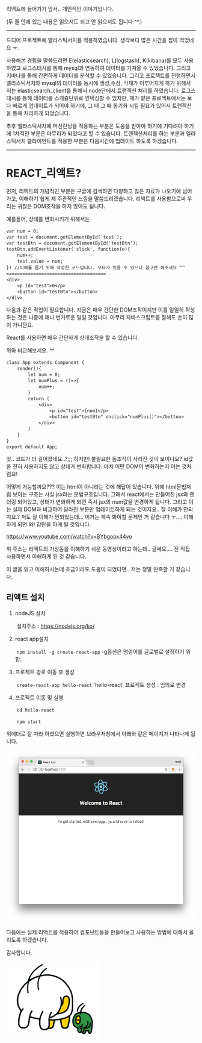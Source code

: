 리엑트에 들어가기 앞서.. 개인적인 이야기입니다. 

(두 줄 안에 있는 내용은 읽으셔도 되고 안 읽으셔도 됩니다 ^^.)

---------------------

드디어 프로젝트에 엘라스틱서치를 적용하였습니다. 생각보다 많은 시간을 잡아 먹었네요 ㅜ.

사용해본 경험을 말씀드리면 E(elasticsearch), L(logstash), K(kibana)를 모두 사용하였고 로그스태시를 통해 mysql과 연동하여 데이터를 가져올 수 있었습니다. 그리고 키바나를 통해 간편하게 데이터를 분석할 수 있었습니다. 그리고 프로젝트를 진행하면서 엘라스틱서치와 mysql의 데이터를 동시에 생성,수정, 삭제가 이루어지게 하기 위해서 저는 elasticsearch_client를 통해서 node단에서 트랜젝션 처리를 하였습니다. 로그스태시를 통해 데이터를 스케쥴단위로 인덱싱할 수 있지만, 제가 맡은 프로젝트에서는 보다 빠르게 업데이트가 되어야 하기에, 그 때 그 때 동기화 시킬 필요가 있어서 트랜젝션을 통해 처리하게 되었습니다.

 추후 엘라스틱서치에 머신런닝을 적용하는 부분은 도움을 받아야 하기에 기다려야 하기에 1차적인 부분은 마무리가 되었다고 할 수 있습니다. 트랜젝션처리를 하는 부분과 엘라스틱서치 클라이언트를 적용한 부분은 다음시간에 업데이트 하도록 하겠습니다. 

-------------------------------------------------------------------------------------------------------------------------------------

# REACT_리액트?

먼저, 리액트의 개념적인 부분은 구글에 검색하면 다양하고 많은 자료가 나오기에 넘어가고, 이해하기 쉽게 제 주관적인 느낌을 말씀드리겠습니다. 리액트를 사용함으로써 우리는 귀찮은 DOM조작을 하지 않아도 됩니다.

예를들어, 상태를 변화시키기 위해서는

```
var num = 0;
var test = document.getElementById('test');
var testBtn = document.getElementById('testBtn');
testBtn.addEventListener('click', function(e){
    num++;
    test.value = num;
}) //이해를 돕기 위해 작성한 코드입니다. 오타가 있을 수 있으니 참고만 해주세요 ^^
=====================================
<div>
	<p id="test">0</p>
	<button id="testBtn"></button>
</div>
```

다음과 같은 작업이 필요합니다.  지금은 매우 간단한 DOM조작이지만 이를 일일히 작성하는 것은 나중에 꽤나 번거로운 일일 것입니다. 아무리 자바스크립트를 잘해도 손이 많이 가니깐요. 

React를 사용하면 매우 간단하게 상태조작을 할 수 있습니다.

위와 비교해보세요. ^^

```
class App extends Component {
    render(){
    	let num = 0;
    	let numPlus = ()=>{
            num++;
    	}
        return (
        	<div>
                <p id="test">{num}</p>
                <button id="testBtn" onclick="numPlus()"></button>
            </div>
        )
    }
}
export default App;
```

앗.. 코드가 더 길어졌네요..?;;; 하지만! 불필요한 돔조작이 사라진 것이 보이나요? id값을 전혀 사용하지도 않고 상태가 변화합니다. 마치 어떤 DOM이 변화하는지 아는 것처럼요!

어떻게 가능할까요??? 이는 html이 아니라는 것에 해답이 있습니다. 위에 html문법처럼 보이는 구조는 사실 jsx라는 문법구조입니다. 그래서 react에서는 만들어진 jsx와 렌더링 되어있고, 상태가 변화하게 되면 즉시 jsx의 num값을 변경하게 됩니다. 그리고 이는 실제 DOM과 비교하여 달라진 부분만 업데이트하게 되는 것이지요.. 잘 이해가 안되지요.? 저도 잘 이해가 안되었는데... 이거는 계속 봐야할 문제인 거 같습니다 ㅜ.... 이해하게 되면 와! 감탄을 하게 될 것입니다. 

https://www.youtube.com/watch?v=BYbgopx44vo

위 주소는 리액트의 가상돔을 이해하기 쉬운 동영상이라고 하는데.. 글쎄요.... 전 직접 사용하면서 이해하게 된 것 같습니다. 

이 글을 읽고 이해하시는데 조금이라도 도움이 되었다면.. 저는 정말 만족할 거 같습니다.

## 리액트 설치

1. nodeJS 설치

   ​	설치주소 : https://nodejs.org/ko/

2. react app설치

   ​	`npm install -g create-react-app`   -g옵션은 명령어를 글로벌로 설정하기 위함.

3. 프로젝트 경로 이동 후 생성

   ​	`create-react-app hello-react` 'hello-react' 프로젝트 생성 : 임의로 변경

4. 프로젝트 이동 및 실행

   ​	`cd hello-react` 

   ​	`npm start`

위에대로 잘 따라 하셨으면 실행하면 브라우저창에서 아래와 같은 페이지가 나타나게 됩니다.

![](.\img\react.png)

다음에는 실제 리액트를 적용하여 컴포넌트들을 만들어보고 사용하는 방법에 대해서 올리도록 하겠습니다. 

감사합니다.

![](.\img\thankyou.png)